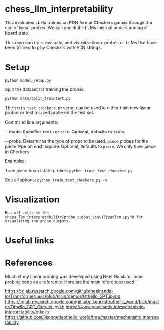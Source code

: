 # chess_llm_interpretability
This evaluates LLMs trained on PDN format Checkers games through the use of linear probes. We can check the LLMs internal understanding of board state.

This repo can train, evaluate, and visualize linear probes on LLMs that have been trained to play Checkers with PDN strings. 

# Setup

```
python model_setup.py
```

Split the dataset for training the probes
```
python data/split_traintest.py
```

The `train_test_checkers.py` script can be used to either train new linear probes or test a saved probe on the test set.

Command line arguments:

--mode: Specifies `train`  or `test`. Optional, defaults to `train`.

--probe: Determines the type of probe to be used. `piece` probes for the piece type on each square. Optional, defaults to `piece`. We only have piece in Checkers


Examples:

Train piece board state probes:
`python train_test_checkers.py`


See all options: `python train_test_checkers.py -h`
# Visualization
    Run all cells in the chess_llm_interpretability/probe_output_visualization.ipynb for visualizing the probe_outputs.
# Useful links


# References

Much of my linear probing was developed using Neel Nanda's linear probing code as a reference. Here are the main references used:

https://colab.research.google.com/github/neelnanda-io/TransformerLens/blob/main/demos/Othello_GPT.ipynb
https://colab.research.google.com/github/likenneth/othello_world/blob/master/Othello_GPT_Circuits.ipynb
https://www.neelnanda.io/mechanistic-interpretability/othello
https://github.com/likenneth/othello_world/tree/master/mechanistic_interpretability